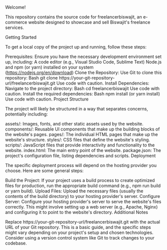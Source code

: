 Welcome!

This repository contains the source code for freelancerbiswajit, an e-commerce website designed to showcase and sell Biswajit's freelance services.

Getting Started

To get a local copy of the project up and running, follow these steps:

Prerequisites:
Ensure you have the necessary development environment set up, including:
A code editor (e.g., Visual Studio Code, Sublime Text)
Node.js and npm (or yarn) installed on your system (https://nodejs.org/en/download)
Clone the Repository:
Use Git to clone this repository:
Bash
git clone https://your-git-repository-url/freelancerbiswajit.git
Use code with caution.
Install Dependencies:
Navigate to the project directory:
Bash
cd freelancerbiswajit
Use code with caution.
Install the required dependencies:
Bash
npm install (or yarn install)
Use code with caution.
Project Structure

The project will likely be structured in a way that separates concerns, potentially including:

assets/: Images, fonts, and other static assets used by the website.
components/: Reusable UI components that make up the building blocks of the website's pages.
pages/: The individual HTML pages that make up the website's structure.
styles/: CSS files that define the website's styling.
scripts/: JavaScript files that provide interactivity and functionality to the website.
index.html: The main entry point of the website.
package.json: The project's configuration file, listing dependencies and scripts.
Deployment

The specific deployment process will depend on the hosting provider you choose. Here are some general steps:

Build the Project:
If your project uses a build process to create optimized files for production, run the appropriate build command (e.g., npm run build or yarn build).
Upload Files:
Upload the necessary files (usually the contents of the build directory) to your hosting provider's server.
Configure Server:
Configure your hosting provider's server to serve the website's files correctly. This might involve setting up a web server (e.g., Apache, Nginx) and configuring it to point to the website's directory.
Additional Notes

Replace https://your-git-repository-url/freelancerbiswajit.git with the actual URL of your Git repository.
This is a basic guide, and the specific steps might vary depending on your project's setup and chosen technologies.
Consider using a version control system like Git to track changes to your codebase.
